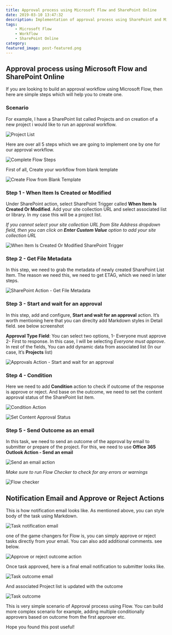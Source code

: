 ```yaml
---
title: Approval process using Microsoft Flow and SharePoint Online
date: 2019-03-10 13:47:32
description: Implementation of approval process using SharePoint and Microsoft Flow
tags: 
    - Microsoft Flow
    - Workflow
    - SharePoint Online
category:
featured_image: post-featured.png
---
```

## Approval process using Microsoft Flow and SharePoint Online

If you are looking to build an approval workflow using Microsoft Flow, then here are simple steps which will help you to create one.

### Scenario 

For example, I have a SharePoint list called Projects and on creation of a new project i would like to run an approval workflow.

![Project List](project-list.png)

Here are over all 5 steps which we are going to implement one by one for our approval workflow.

![Complete Flow Steps](complete-flow-steps.png)

First of all, Create your workflow from blank template

![Create Flow from Blank Template](flow-blank-template.png)

### Step 1 - When Item Is Created or Modified

Under SharePoint action, select SharePoint Trigger called **When Item Is Created Or Modified**. Add your site collection URL and select associated  list or library. In my case this will be a project list.

*If you cannot select your site collection URL from Site Address dropdown field, then you can click on **Enter Custom Value** option to add your site collection URL*

![When Item Is Created Or Modified SharePoint Trigger](item-created-modified.png)

### Step 2 - Get File Metadata

In this step, we need to grab the metadata of newly created SharePoint List Item. The reason we need this, we need to get ETAG, which we need in later steps.

![SharePoint Action - Get File Metadata](get-file-metadata.png)

### Step 3 - Start and wait for an approval 

In this step, add and configure, **Start and wait for an approval** action. It’s worth mentioning here that you can direclty add Markdown styles in Detail field. see below screenshot

**Approval Type Field**: You can select two options, 1- Everyone must approve 2- First to response. In this case, I will be selecting *Everyone must approve*. In rest of the fields, You can add dynamic data from associated list (In our case, It’s **Projects** list)

![Approvals Action - Start and wait for an approval](start-approval-action.png)

### Step 4 - Condition

Here we need to add **Condition** action to check if outcome of the response is approve or reject. And base on the outcome, we need to set the content approval status of the SharePoint list item.

![Condition Action](conditon.png)

![Set Content Approval Status](content-approval-status.png)

### Step 5 - Send Outcome as an email

In this task, we need to send an outcome of the approval by email to submitter or prepare of the project. For this, we need to use **Office 365 Outlook Action - Send an email**

![Send an email action](send-email-action.png)

*Make sure to run Flow Checker to check for any errors or warnings*

![Flow checker](flow-checker.png)


## Notification Email and Approve or Reject Actions

This is how notification email looks like. As mentioned above, you can style body of the task using Markdown. 

![Task notification email](task-notification-email.png)

one of the game changers for Flow is, you can simply approve or reject tasks directly from your email. You can also add additional comments. see below.

![Approve or reject outcome action](approve-reject-comments.png)

Once task approved, here is a final email notification to submitter looks like.

![Task outcome email](confirmation-email.png)

And associated  Project list is updated with the outcome 

![Task outcome](list-approver-response.png)

This is very simple scenario of Approval process using Flow. You can build more complex scenario for example, adding multiple conditionally approvers based on outcome from the first approver etc. 

Hope you found this post useful!







